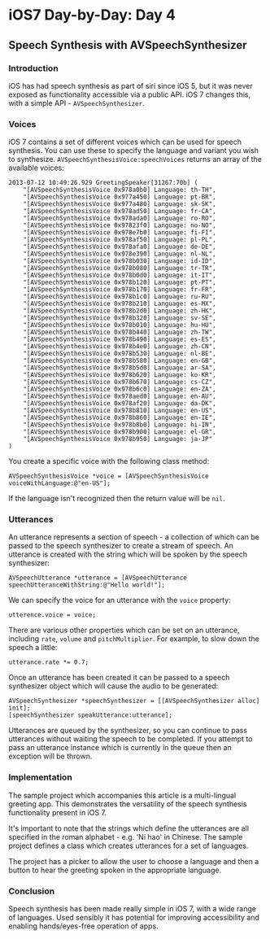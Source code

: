 # iOS7 Day-by-Day: Day 4
## Speech Synthesis with AVSpeechSynthesizer

### Introduction

iOS has had speech synthesis as part of siri since iOS 5, but it was never
exposed as functionality accessible via a public API. iOS 7 changes this, with
a simple API - `AVSpeechSynthesizer`.

### Voices

iOS 7 contains a set of different voices which can be used for speech synthesis.
You can use these to specify the language and variant you wish to synthesize.
`AVSpeechSynthesisVoice:speechVoices` returns an array of the available voices:

    2013-07-12 10:49:26.929 GreetingSpeaker[31267:70b] (
        "[AVSpeechSynthesisVoice 0x978a0b0] Language: th-TH",
        "[AVSpeechSynthesisVoice 0x977a450] Language: pt-BR",
        "[AVSpeechSynthesisVoice 0x977a480] Language: sk-SK",
        "[AVSpeechSynthesisVoice 0x978ad50] Language: fr-CA",
        "[AVSpeechSynthesisVoice 0x978ada0] Language: ro-RO",
        "[AVSpeechSynthesisVoice 0x97823f0] Language: no-NO",
        "[AVSpeechSynthesisVoice 0x978e7b0] Language: fi-FI",
        "[AVSpeechSynthesisVoice 0x978af50] Language: pl-PL",
        "[AVSpeechSynthesisVoice 0x978afa0] Language: de-DE",
        "[AVSpeechSynthesisVoice 0x978e390] Language: nl-NL",
        "[AVSpeechSynthesisVoice 0x978b030] Language: id-ID",
        "[AVSpeechSynthesisVoice 0x978b080] Language: tr-TR",
        "[AVSpeechSynthesisVoice 0x978b0d0] Language: it-IT",
        "[AVSpeechSynthesisVoice 0x978b120] Language: pt-PT",
        "[AVSpeechSynthesisVoice 0x978b170] Language: fr-FR",
        "[AVSpeechSynthesisVoice 0x978b1c0] Language: ru-RU",
        "[AVSpeechSynthesisVoice 0x978b210] Language: es-MX",
        "[AVSpeechSynthesisVoice 0x978b2d0] Language: zh-HK",
        "[AVSpeechSynthesisVoice 0x978b320] Language: sv-SE",
        "[AVSpeechSynthesisVoice 0x978b010] Language: hu-HU",
        "[AVSpeechSynthesisVoice 0x978b440] Language: zh-TW",
        "[AVSpeechSynthesisVoice 0x978b490] Language: es-ES",
        "[AVSpeechSynthesisVoice 0x978b4e0] Language: zh-CN",
        "[AVSpeechSynthesisVoice 0x978b530] Language: nl-BE",
        "[AVSpeechSynthesisVoice 0x978b580] Language: en-GB",
        "[AVSpeechSynthesisVoice 0x978b5d0] Language: ar-SA",
        "[AVSpeechSynthesisVoice 0x978b620] Language: ko-KR",
        "[AVSpeechSynthesisVoice 0x978b670] Language: cs-CZ",
        "[AVSpeechSynthesisVoice 0x978b6c0] Language: en-ZA",
        "[AVSpeechSynthesisVoice 0x978aed0] Language: en-AU",
        "[AVSpeechSynthesisVoice 0x978af20] Language: da-DK",
        "[AVSpeechSynthesisVoice 0x978b810] Language: en-US",
        "[AVSpeechSynthesisVoice 0x978b860] Language: en-IE",
        "[AVSpeechSynthesisVoice 0x978b8b0] Language: hi-IN",
        "[AVSpeechSynthesisVoice 0x978b900] Language: el-GR",
        "[AVSpeechSynthesisVoice 0x978b950] Language: ja-JP"
    )

You create a specific voice with the following class method:

    AVSpeechSynthesisVoice *voice = [AVSpeechSynthesisVoice voiceWithLanguage:@"en-US"];

If the language isn't recognized then the return value will be `nil`.

### Utterances

An utterance represents a section of speech - a collection of which can be
passed to the speech synthesizer to create a stream of speech. An utterance is
created with the string which will be spoken by the speech synthesizer:

    AVSpeechUtterance *utterance = [AVSpeechUtterance speechUtteranceWithString:@"Hello world!"];

We can specify the voice for an utterance with the `voice` property:

    utterence.voice = voice;

There are various other properties which can be set on an utterance, including
`rate`, `volume` and `pitchMultiplier`. For example, to slow down the speech a
little:

    utterance.rate *= 0.7;


Once an utterance has been created it can be passed to a speech synthesizer object
which will cause the audio to be generated:

    AVSpeechSynthesizer *speechSynthesizer = [[AVSpeechSynthesizer alloc] init];
    [speechSynthesizer speakUtterance:utterance];

Utterances are queued by the synthesizer, so you can continue to pass utterances
without waiting the speech to be completed. If you attempt to pass an utterance
instance which is currently in the queue then an exception will be thrown.

### Implementation

The sample project which accompanies this article is a multi-lingual greeting
app. This demonstrates the versatility of the speech synthesis functionality
present in iOS 7. 

It's important to note that the strings which define the utterances are all
specified in the roman alphabet - e.g. 'Ni hao' in Chinese. The sample project
defines a class which creates utterances for a set of languages.

The project has a picker to allow the user to choose a language and then a
button to hear the greeting spoken in the appropriate language.

### Conclusion

Speech synthesis has been made really simple in iOS 7, with a wide range of
languages. Used sensibly it has potential for improving accessibility and
enabling hands/eyes-free operation of apps.


